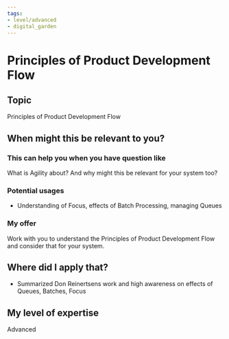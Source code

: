 ```yaml
---
tags: 
- level/advanced
- digital_garden
---
```

# Principles of Product Development Flow
## Topic

Principles of Product Development Flow

## When might this be relevant to you?

### This can help you when you have question like

What is Agility about? And why might this be relevant for your system too?

### Potential usages

-   Understanding of Focus, effects of Batch Processing, managing Queues
    

### My offer

Work with you to understand the Principles of Product Development Flow and consider that for your system.

## Where did I apply that?

-   Summarized Don Reinertsens work and high awareness on effects of Queues, Batches, Focus
    

## My level of expertise

Advanced